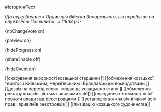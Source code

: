 #Історія #Тест

*Що передбачала « Ординація Війська Запорозького, що перебуває на службі Речі Посполитої...» (1638 р.)?*

{noChangeVote on}

{preview on}

{hideProgress on}

{shareEnable off}

{hideCount on}

[[скасування виборності козацької старшини ]]
[[обмеження козацької території Київським, Чернігівським і Брацлавським воєводствами ]]
[[дозвіл на перехід селян і міщан до козацького стану ]]
[[обмеження реєстру козаків шістьма тисячами осіб]]
[[передання гетьманові всієї повноти влади над реєстровцями ]]
[[установлення «на вічні часи» всіх прав і привілеїв реєстровців ]]
[[ліквідацію козацького судочинства]]
